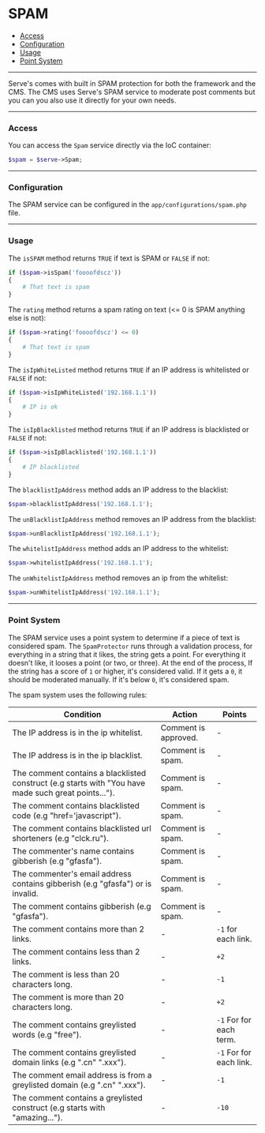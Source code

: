 # SPAM

- [Access](#access)
- [Configuration](#configuration)
- [Usage](#usage)
- [Point System](#point-system)

--------------------------------------------------------

Serve's comes with built in SPAM protection for both the framework and the CMS. The CMS uses Serve's SPAM service to moderate post comments but you can you also use it directly for your own needs.

--------------------------------------------------------

### Access

You can access the `Spam` service directly via the IoC container:
```php
$spam = $serve->Spam;
```

--------------------------------------------------------

### Configuration

The SPAM service can be configured in the `app/configurations/spam.php` file.

--------------------------------------------------------

### Usage

The `isSPAM` method returns `TRUE` if text is SPAM or `FALSE` if not:
```php
if ($spam->isSpam('foooofdscz'))
{
    # That text is spam
}
```

The `rating` method returns a spam rating on text (<= 0 is SPAM anything else is not):

```php
if ($spam->rating('foooofdscz') <= 0)
{
    # That text is spam
}
```

The `isIpWhiteListed` method returns `TRUE` if an IP address is whitelisted or `FALSE` if not:
```php
if ($spam->isIpWhiteListed('192.168.1.1'))
{
    # IP is ok
}
```

The `isIpBlacklisted` method returns `TRUE` if an IP address is blacklisted or `FALSE` if not:
```php
if ($spam->isIpBlacklisted('192.168.1.1'))
{
    # IP blacklisted
}
```

The `blacklistIpAddress` method adds an IP address to the blacklist:
```php
$spam->blacklistIpAddress('192.168.1.1');
```

The `unBlacklistIpAddress` method removes an IP address from the blacklist:
```php
$spam->unBlacklistIpAddress('192.168.1.1');
```

The `whitelistIpAddress` method adds an IP address to the whitelist:
```php
$spam->whitelistIpAddress('192.168.1.1');
```

The `unWhitelistIpAddress` method removes an ip from the whitelist:

```php
$spam->unWhitelistIpAddress('192.168.1.1');
```
--------------------------------------------------------

### Point System

The SPAM service uses a point system to determine if a piece of text is considered spam. The `SpamProtector` runs through a validation process, for everything in a string that it likes, the string gets a point. For everything it doesn't like, it looses a point (or two, or three). At the end of the process, If the string has a score of `1` or higher, it's considered valid. If it gets a `0`, it should be moderated manually. If it's below `0`, it's considered spam.

The spam system uses the following rules:

| Condition                                                                                            | Action               | Points                  |
|------------------------------------------------------------------------------------------------------|----------------------|-------------------------|
| The IP address is in the ip whitelist.                                                               | Comment is approved. | -                       |
| The IP address is in the ip blacklist.                                                               | Comment is spam.     | -                       |
| The comment contains a blacklisted construct (e.g starts with "You have made such great points..."). | Comment is spam.     | -                       |
| The comment contains blacklisted code (e.g "href='javascript").                                      | Comment is spam.     | -                       |
| The comment contains blacklisted url shorteners (e.g "clck.ru").                                     | Comment is spam.     | -                       |
| The commenter's name contains gibberish (e.g "gfasfa").                                              | Comment is spam.     | -                       |
| The commenter's email address contains gibberish (e.g "gfasfa") or is invalid.                       | Comment is spam.     | -                       |
| The comment contains gibberish (e.g "gfasfa").                                                       | Comment is spam.     | -                       |
| The comment contains more than 2 links.                                                              | -                    | `-1` for each link.     |
| The comment contains less than 2 links.                                                              | -                    | `+2`                    |
| The comment is less than 20 characters long.                                                         | -                    | `-1`                    |
| The comment is more than 20 characters long.                                                         | -                    | `+2`                    |
| The comment contains greylisted words (e.g "free").                                                  | -                    | `-1` For for each term. |
| The comment contains greylisted domain links (e.g ".cn" ".xxx").                                     | -                    | `-1` For for each link. |
| The comment email address is from a greylisted domain (e.g ".cn" ".xxx").                            | -                    | `-1`                    |
| The comment contains a greylisted construct (e.g starts with "amazing...").                          | -                    | `-10`                   |
